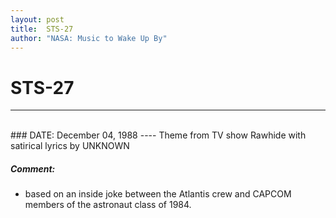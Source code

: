 ```yaml
---
layout: post
title:  STS-27
author: "NASA: Music to Wake Up By"
---
```


# STS-27
----
<br/>
### DATE: December 04, 1988
----
Theme from TV show Rawhide with satirical lyrics by UNKNOWN

##### Comment:
* based on an inside joke between the Atlantis crew and CAPCOM members of the astronaut class of 1984.
